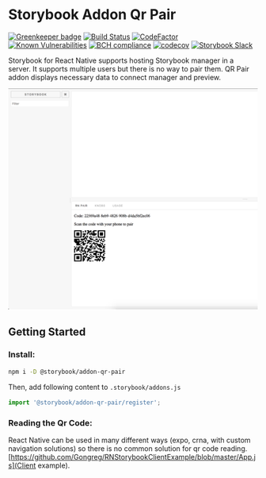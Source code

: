 # Storybook Addon Qr Pair

[![Greenkeeper badge](https://badges.greenkeeper.io/storybooks/storybook.svg)](https://greenkeeper.io/)
[![Build Status](https://travis-ci.org/storybooks/storybook.svg?branch=master)](https://travis-ci.org/storybooks/storybook)
[![CodeFactor](https://www.codefactor.io/repository/github/storybooks/storybook/badge)](https://www.codefactor.io/repository/github/storybooks/storybook)
[![Known Vulnerabilities](https://snyk.io/test/github/storybooks/storybook/8f36abfd6697e58cd76df3526b52e4b9dc894847/badge.svg)](https://snyk.io/test/github/storybooks/storybook/8f36abfd6697e58cd76df3526b52e4b9dc894847)
[![BCH compliance](https://bettercodehub.com/edge/badge/storybooks/storybook)](https://bettercodehub.com/results/storybooks/storybook) [![codecov](https://codecov.io/gh/storybooks/storybook/branch/master/graph/badge.svg)](https://codecov.io/gh/storybooks/storybook)
[![Storybook Slack](https://storybooks-slackin.herokuapp.com/badge.svg)](https://storybooks-slackin.herokuapp.com/)

Storybook for React Native supports hosting Storybook manager in a server. It supports multiple users but there is no way to
pair them. QR Pair addon displays necessary data to connect manager and preview.

![Screenshot](docs/screenshot.png)

## Getting Started

### Install:

```sh
npm i -D @storybook/addon-qr-pair
```

Then, add following content to `.storybook/addons.js`

```javascript
import '@storybook/addon-qr-pair/register';
```

### Reading the Qr Code:
React Native can be used in many different ways (expo, crna, with custom navigation solutions) so there is no common solution for qr code reading.
[https://github.com/Gongreg/RNStorybookClientExample/blob/master/App.js](Client example).
